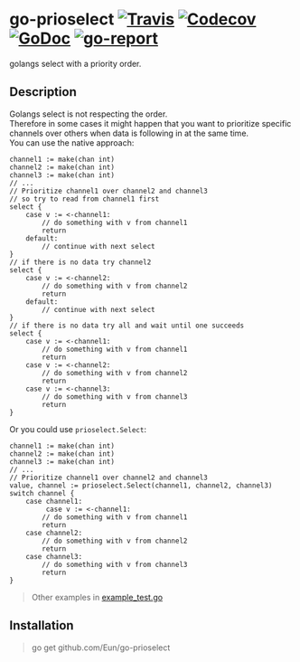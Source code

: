 # go-prioselect [![Travis](https://img.shields.io/travis/Eun/go-prioselect.svg)](https://travis-ci.org/Eun/go-prioselect) [![Codecov](https://img.shields.io/codecov/c/github/Eun/go-prioselect.svg)](https://codecov.io/gh/Eun/go-prioselect) [![GoDoc](https://godoc.org/github.com/Eun/go-prioselect?status.svg)](https://godoc.org/github.com/Eun/go-prioselect) [![go-report](https://goreportcard.com/badge/github.com/Eun/go-prioselect)](https://goreportcard.com/report/github.com/Eun/go-prioselect)
golangs select with a priority order.

## Description
Golangs select is not respecting the order.  
Therefore in some cases it might happen that you want to prioritize specific channels over others when data is following in at the same time.  
You can use the native approach:

```golang
channel1 := make(chan int)
channel2 := make(chan int)
channel3 := make(chan int)
// ...
// Prioritize channel1 over channel2 and channel3
// so try to read from channel1 first
select {
    case v := <-channel1:
        // do something with v from channel1
		return
	default:
		// continue with next select
}
// if there is no data try channel2
select {
	case v := <-channel2:
        // do something with v from channel2
        return
    default:
        // continue with next select
}
// if there is no data try all and wait until one succeeds
select {
    case v := <-channel1:
        // do something with v from channel1
        return
	case v := <-channel2:
        // do something with v from channel2
        return
    case v := <-channel3:
        // do something with v from channel3
        return
}
```

Or you could use `prioselect.Select`:
```golang
channel1 := make(chan int)
channel2 := make(chan int)
channel3 := make(chan int)
// ...
// Prioritize channel1 over channel2 and channel3
value, channel := prioselect.Select(channel1, channel2, channel3)
switch channel {
    case channel1:
         case v := <-channel1:
        // do something with v from channel1
        return
	case channel2:
        // do something with v from channel2
        return
    case channel3:
        // do something with v from channel3
        return
}
```

> Other examples in [example_test.go](example_test.go)

## Installation
> go get github.com/Eun/go-prioselect

